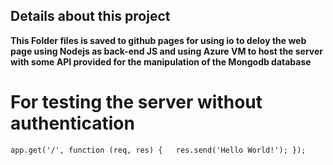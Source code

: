 ## Details about this project

**This Folder files is saved to github pages for using io to deloy the web page using Nodejs as back-end JS and using Azure VM to host the server with some API provided for the manipulation of the Mongodb database**

# For testing the server without authentication

`app.get('/', function (req, res) {   res.send('Hello World!'); });`
